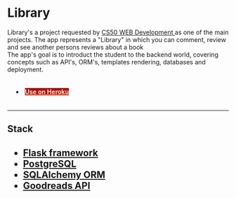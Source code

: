 <h1> Library </h1>

Library's a project requested by <a href="https://cs50.harvard.edu/web/"> CS50 WEB Development </a> as one of the main projects. The app represents a "Library" in which you can comment, review and see another persons reviews about a book <br>
The app's goal is to introduct the student to the backend world, covering concepts such as API's, ORM's, templates rendering, databases and deployment.<br>
<li style="padding: 20px"><a href="https://you-sayit.herokuapp.com/" style="background-color: #a21616; font-weight: bold; color: peachpuff;"> Use on Heroku </a></li>
<hr>
<h2> Stack <h2>
<ul>
  <li> <a href="https://flask.palletsprojects.com/en/1.1.x/"> Flask framework </a> </li>
  <li> <a href="https://www.postgresql.org/"> PostgreSQL </a> </li>
  <li> <a href="https://www.sqlalchemy.org/"> SQLAlchemy ORM </a> </li>
  <li> <a href="https://www.goodreads.com/api"> Goodreads API </a> </li>
 </ul>
